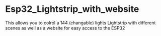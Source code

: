 # Esp32_Lightstrip_with_website
 This allows you to colrol a 144 (changable) lights Lightstrip with different scenes as well as a website for easy access to the ESP32
